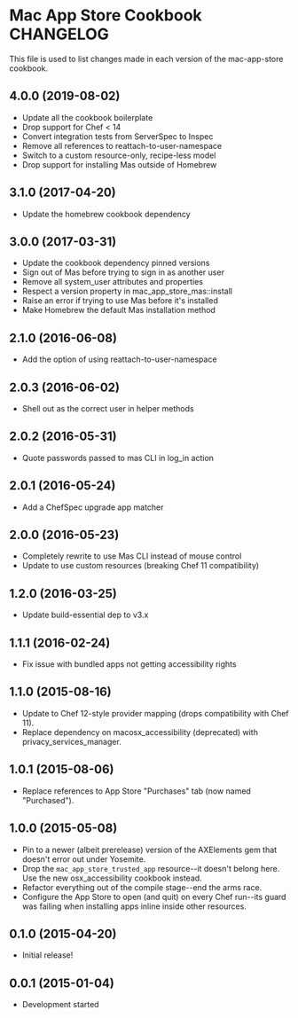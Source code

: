 # Mac App Store Cookbook CHANGELOG

This file is used to list changes made in each version of the mac-app-store cookbook.

## 4.0.0 (2019-08-02)

- Update all the cookbook boilerplate
- Drop support for Chef < 14
- Convert integration tests from ServerSpec to Inspec
- Remove all references to reattach-to-user-namespace
- Switch to a custom resource-only, recipe-less model
- Drop support for installing Mas outside of Homebrew

## 3.1.0 (2017-04-20)

- Update the homebrew cookbook dependency

## 3.0.0 (2017-03-31)

- Update the cookbook dependency pinned versions
- Sign out of Mas before trying to sign in as another user
- Remove all system_user attributes and properties
- Respect a version property in mac_app_store_mas::install
- Raise an error if trying to use Mas before it's installed
- Make Homebrew the default Mas installation method

## 2.1.0 (2016-06-08)

- Add the option of using reattach-to-user-namespace

## 2.0.3 (2016-06-02)

- Shell out as the correct user in helper methods

## 2.0.2 (2016-05-31)

- Quote passwords passed to mas CLI in log_in action

## 2.0.1 (2016-05-24)

- Add a ChefSpec upgrade app matcher

## 2.0.0 (2016-05-23)

- Completely rewrite to use Mas CLI instead of mouse control
- Update to use custom resources (breaking Chef 11 compatibility)

## 1.2.0 (2016-03-25)

- Update build-essential dep to v3.x

## 1.1.1 (2016-02-24)

- Fix issue with bundled apps not getting accessibility rights

## 1.1.0 (2015-08-16)

- Update to Chef 12-style provider mapping (drops compatibility with Chef 11).
- Replace dependency on macosx_accessibility (deprecated) with privacy_services_manager.

## 1.0.1 (2015-08-06)

- Replace references to App Store "Purchases" tab (now named "Purchased").

## 1.0.0 (2015-05-08)

- Pin to a newer (albeit prerelease) version of the AXElements gem that doesn't error out under Yosemite.
- Drop the `mac_app_store_trusted_app` resource--it doesn't belong here. Use the new osx_accessibility cookbook instead.
- Refactor everything out of the compile stage--end the arms race.
- Configure the App Store to open (and quit) on every Chef run--its guard was failing when installing apps inline inside other resources.

## 0.1.0 (2015-04-20)

- Initial release!

## 0.0.1 (2015-01-04)

- Development started
